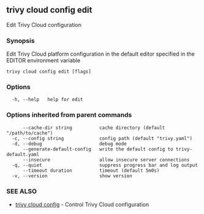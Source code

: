 ## trivy cloud config edit

Edit Trivy Cloud configuration

### Synopsis

Edit Trivy Cloud platform configuration in the default editor specified in the EDITOR environment variable

```
trivy cloud config edit [flags]
```

### Options

```
  -h, --help   help for edit
```

### Options inherited from parent commands

```
      --cache-dir string          cache directory (default "/path/to/cache")
  -c, --config string             config path (default "trivy.yaml")
  -d, --debug                     debug mode
      --generate-default-config   write the default config to trivy-default.yaml
      --insecure                  allow insecure server connections
  -q, --quiet                     suppress progress bar and log output
      --timeout duration          timeout (default 5m0s)
  -v, --version                   show version
```

### SEE ALSO

* [trivy cloud config](trivy_cloud_config.md)	 - Control Trivy Cloud configuration


